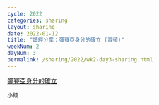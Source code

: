 ```yaml
---
cycle: 2022
categories: sharing
layout: sharing
date: 2022-01-12
title: "讀經分享：彌賽亞身分的確立 (音頻)"
weekNum: 2
dayNum: 3
permalink: /sharing/2022/wk2-day3-sharing.html
---
```


[彌賽亞身分的確立](https://eccseattle.github.io/media/sharing/2022/wk002/2022-01-12-bin.m4a)

`小錢`
